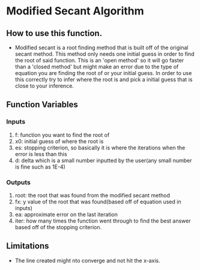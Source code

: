 # Modified Secant Algorithm

## How to use this function.
- Modified secant is a root finding method that is built off of the original secant method. This method only needs one initial guess in order to find the  root of said function. This is an 'open method' so it will go faster than a 'closed method' but might make an error due to the type of equation you are finding the root of or your initial guess. In order to use this correctly try to infer where the root is and pick a initial guess that is close to your inference.

## Function Variables
### Inputs
1. f: function you want to find the root of
2. x0: initial guess of where the root is
3. es: stopping criterion, so basically it is where the iterations when the error is less than this
4. d: delta which is a small number inputted by the user(any small number is fine such as 1E-4)

### Outputs
1. root: the root that was found from the modified secant method
2. fx: y value of the root that was found(based off of equation used in inputs)
3. ea: approximate error on the last iteration
4. iter: how many times the function went through to find the best answer based off of the stopping criterion.



## Limitations
- The line created might nto converge and not hit the x-axis.
